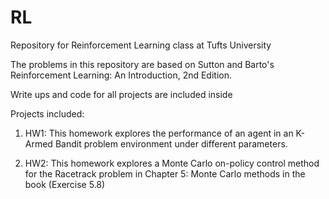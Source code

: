 # RL
Repository for Reinforcement Learning class at Tufts University

The problems in this repository are based on Sutton and Barto's Reinforcement Learning: An Introduction, 2nd Edition.

Write ups and code for all projects are included inside

Projects included:

1) HW1: This homework explores the performance of an agent in an K-Armed Bandit problem environment under different parameters.

2) HW2: This homework explores a Monte Carlo on-policy control method for the Racetrack problem in Chapter 5: Monte Carlo methods in the book (Exercise 5.8)
